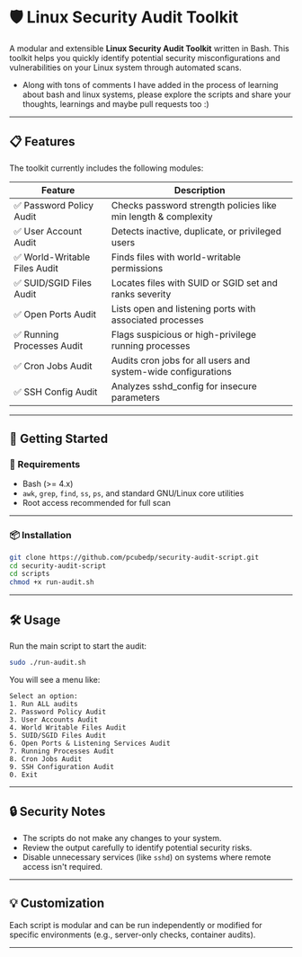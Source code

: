 # 🛡️ Linux Security Audit Toolkit

A modular and extensible **Linux Security Audit Toolkit** written in Bash. This toolkit helps you quickly identify potential security misconfigurations and vulnerabilities on your Linux system through automated scans.

- Along with tons of comments I have added in the process of learning about bash and linux systems, please explore the scripts and share your thoughts, learnings and maybe pull requests too :)
---

## 📋 Features

The toolkit currently includes the following modules:

| Feature                        | Description                                                   |
|-------------------------------|---------------------------------------------------------------|
| ✅ Password Policy Audit       | Checks password strength policies like min length & complexity|
| ✅ User Account Audit          | Detects inactive, duplicate, or privileged users              |
| ✅ World-Writable Files Audit  | Finds files with world-writable permissions                   |
| ✅ SUID/SGID Files Audit       | Locates files with SUID or SGID set and ranks severity        |
| ✅ Open Ports Audit            | Lists open and listening ports with associated processes      |
| ✅ Running Processes Audit     | Flags suspicious or high-privilege running processes          |
| ✅ Cron Jobs Audit             | Audits cron jobs for all users and system-wide configurations |
| ✅ SSH Config Audit            | Analyzes sshd_config for insecure parameters                  |

---

## 🚀 Getting Started

### 🔧 Requirements

- Bash (>= 4.x)
- `awk`, `grep`, `find`, `ss`, `ps`, and standard GNU/Linux core utilities
- Root access recommended for full scan

---

### 📦 Installation

```bash
git clone https://github.com/pcubedp/security-audit-script.git
cd security-audit-script
cd scripts
chmod +x run-audit.sh
````

---

## 🛠️ Usage

Run the main script to start the audit:

```bash
sudo ./run-audit.sh
```

You will see a menu like:

```
Select an option:
1. Run ALL audits
2. Password Policy Audit
3. User Accounts Audit
4. World Writable Files Audit
5. SUID/SGID Files Audit
6. Open Ports & Listening Services Audit
7. Running Processes Audit
8. Cron Jobs Audit
9. SSH Configuration Audit
0. Exit
```

---

## 🔒 Security Notes

* The scripts do not make any changes to your system.
* Review the output carefully to identify potential security risks.
* Disable unnecessary services (like `sshd`) on systems where remote access isn't required.

---

## 💡 Customization

Each script is modular and can be run independently or modified for specific environments (e.g., server-only checks, container audits).

---
